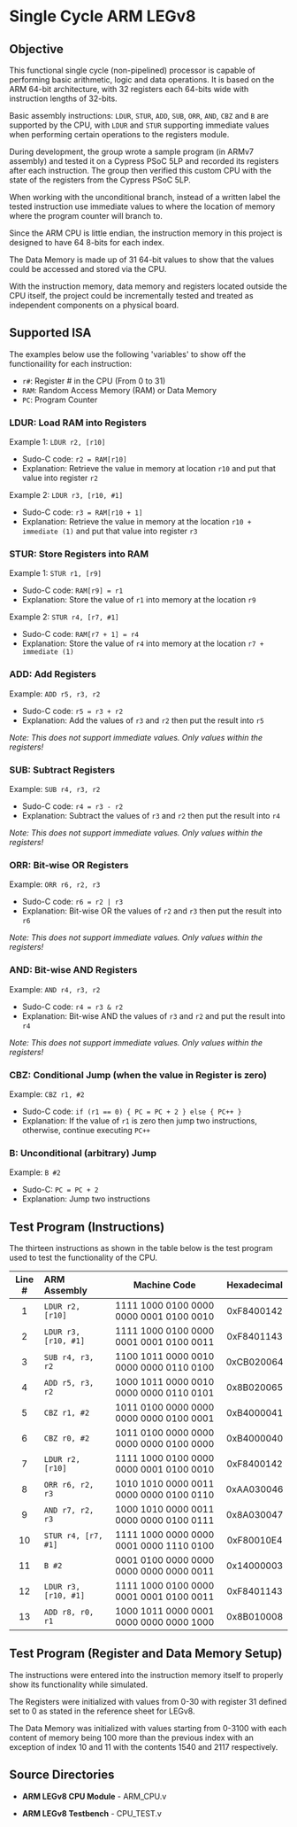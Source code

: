 # Single Cycle ARM LEGv8

## Objective

This functional single cycle (non-pipelined) processor is capable of performing basic arithmetic, logic and data operations. It is based on the ARM 64-bit architecture, with 32 registers each 64-bits wide with instruction lengths of 32-bits. 

Basic assembly instructions: ``LDUR``, ``STUR``, ``ADD``, ``SUB``, ``ORR``, ``AND``, ``CBZ`` and ``B`` are supported by the CPU, with ``LDUR`` and ``STUR`` supporting immediate values when performing certain operations to the registers module.

During development, the group wrote a sample program (in ARMv7 assembly) and tested it on a Cypress PSoC 5LP and recorded its registers after each instruction. The group then verified this custom CPU with the state of the registers from the Cypress PSoC 5LP.

When working with the unconditional branch, instead of a written label the tested instruction use immediate values to where the location of memory where the program counter will branch to. 

Since the ARM CPU is little endian, the instruction memory in this project is designed to have 64 8-bits for each index. 

The Data Memory is made up of 31 64-bit values to show that the values could be accessed and stored via the CPU. 

With the instruction memory, data memory and registers located outside the CPU itself, the project could be incrementally tested and treated as independent components on a physical board. 

## Supported ISA

The examples below use the following 'variables' to show off the functionaility for each instruction:

- ``r#``: Register # in the CPU (From 0 to 31)
- ``RAM``: Random Access Memory (RAM) or Data Memory
- ``PC``: Program Counter

### LDUR: Load RAM into Registers

Example 1: ``LDUR r2, [r10]``

- Sudo-C code: ``r2 = RAM[r10]``
- Explanation: Retrieve the value in memory at location ``r10`` and put that value into register ``r2``

Example 2: ``LDUR r3, [r10, #1]``

- Sudo-C code: ``r3 = RAM[r10 + 1]``
- Explanation: Retrieve the value in memory at the location ``r10 + immediate (1)`` and put that value into register ``r3``

### STUR: Store Registers into RAM

Example 1: ``STUR r1, [r9]``

- Sudo-C code: ``RAM[r9] = r1``
- Explanation: Store the value of ``r1`` into memory at the location ``r9``

Example 2: ``STUR r4, [r7, #1]``

- Sudo-C code: ``RAM[r7 + 1] = r4``
- Explanation: Store the value of ``r4`` into memory at the location ``r7 + immediate (1)``

### ADD: Add Registers

Example: ``ADD r5, r3, r2``

- Sudo-C code: ``r5 = r3 + r2``
- Explanation: Add the values of ``r3`` and ``r2`` then put the result into ``r5``

*Note: This does not support immediate values. Only values within the registers!*

### SUB: Subtract Registers

Example: ``SUB r4, r3, r2``

- Sudo-C code: ``r4 = r3 - r2``
- Explanation: Subtract the values of ``r3`` and ``r2``  then put the result into ``r4``

*Note: This does not support immediate values. Only values within the registers!*

### ORR: Bit-wise OR Registers

Example: ``ORR r6, r2, r3``

- Sudo-C code: ``r6 = r2 | r3``
- Explanation: Bit-wise OR the values of ``r2`` and ``r3`` then put the result into ``r6``

*Note: This does not support immediate values. Only values within the registers!*

### AND: Bit-wise AND Registers

Example: ``AND r4, r3, r2``

- Sudo-C code: ``r4 = r3 & r2``
- Explanation: Bit-wise AND the values of ``r3`` and ``r2`` and put the result into ``r4``

*Note: This does not support immediate values. Only values within the registers!*

### CBZ: Conditional Jump (when the value in Register is zero)

Example: ``CBZ r1, #2``

- Sudo-C code: ``if (r1 == 0) { PC = PC + 2 } else { PC++ }``
- Explanation: If the value of ``r1`` is zero then jump two instructions, otherwise, continue executing ``PC++``

### B: Unconditional (arbitrary) Jump

Example: ``B #2``

- Sudo-C: ``PC = PC + 2``
- Explanation: Jump two instructions

## Test Program (Instructions)

The thirteen instructions as shown in the table below is the test program used to test the functionality of the CPU.

| Line # |      ARM Assembly     |                Machine Code             | Hexadecimal|
|:------:|:----------------------|:---------------------------------------:|:----------:|
|    1   | ``LDUR r2, [r10]``    | 1111 1000 0100 0000 0000 0001 0100 0010 | 0xF8400142 |
|    2   | ``LDUR r3, [r10, #1]``| 1111 1000 0100 0000 0001 0001 0100 0011 | 0xF8401143 |
|    3   | ``SUB r4, r3, r2``    | 1100 1011 0000 0010 0000 0000 0110 0100 | 0xCB020064 |
|    4   | ``ADD r5, r3, r2``    | 1000 1011 0000 0010 0000 0000 0110 0101 | 0x8B020065 |
|    5   | ``CBZ r1, #2``        | 1011 0100 0000 0000 0000 0000 0100 0001 | 0xB4000041 |
|    6   | ``CBZ r0, #2``        | 1011 0100 0000 0000 0000 0000 0100 0000 | 0xB4000040 |
|    7   | ``LDUR r2, [r10]``    | 1111 1000 0100 0000 0000 0001 0100 0010 | 0xF8400142 |
|    8   | ``ORR r6, r2, r3``    | 1010 1010 0000 0011 0000 0000 0100 0110 | 0xAA030046 |
|    9   | ``AND r7, r2, r3``    | 1000 1010 0000 0011 0000 0000 0100 0111 | 0x8A030047 |
|   10   | ``STUR r4, [r7, #1]`` | 1111 1000 0000 0000 0001 0000 1110 0100 | 0xF80010E4 |
|   11   | ``B #2``              | 0001 0100 0000 0000 0000 0000 0000 0011 | 0x14000003 |
|   12   | ``LDUR r3, [r10, #1]``| 1111 1000 0100 0000 0001 0001 0100 0011 | 0xF8401143 |
|   13   | ``ADD r8, r0, r1``    | 1000 1011 0000 0001 0000 0000 0000 1000 | 0x8B010008 |

## Test Program (Register and Data Memory Setup)

The instructions were entered into the instruction memory itself to properly show its functionality while simulated. 

The Registers were initialized with values from 0-30 with register 31 defined set to 0 as stated in the reference sheet for LEGv8. 

The Data Memory was initialized with values starting from 0-3100 with each content of memory being 100 more than the previous index with an exception of index 10 and 11 with the contents 1540 and 2117 respectively.

## Source Directories

- **ARM LEGv8 CPU Module** - ARM_CPU.v

- **ARM LEGv8 Testbench** - CPU_TEST.v
